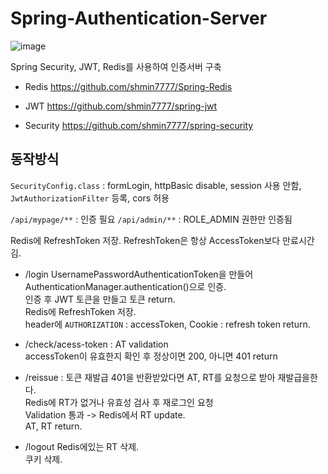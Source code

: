 # Spring-Authentication-Server  
![image](https://user-images.githubusercontent.com/67637716/231922596-ba2d907f-feca-4ccd-990b-c54046f1e903.png)  

Spring Security, JWT, Redis를 사용하여 인증서버 구축

* Redis
https://github.com/shmin7777/Spring-Redis    

* JWT
https://github.com/shmin7777/spring-jwt  

* Security
https://github.com/shmin7777/spring-security  



## 동작방식  
`SecurityConfig.class` : formLogin, httpBasic disable, session 사용 안함, `JwtAuthorizationFilter` 등록, cors 허용 

`/api/mypage/**` : 인증 필요
`/api/admin/**` : ROLE_ADMIN 권한만 인증됨  

Redis에 RefreshToken 저장. RefreshToken은 항상 AccessToken보다 만료시간 김.  


* /login 
UsernamePasswordAuthenticationToken을 만들어 AuthenticationManager.authentication()으로 인증.  
인증 후 JWT 토큰을 만들고 토큰 return.  
Redis에 RefreshToken 저장.  
header에 `AUTHORIZATION` : accessToken, Cookie : refresh token return.   

* /check/acess-token : AT validation  
accessToken이 유효한지 확인 후 정상이면 200, 아니면 401 return

* /reissue : 토큰 재발급
 401을 반환받았다면 AT, RT를 요청으로 받아 재발급을한다.  
 Redis에 RT가 없거나 유효성 검사 후 재로그인 요청  
 Validation 통과 -> Redis에서 RT update.  
 AT, RT return.  
 
 * /logout
Redis에있는 RT 삭제.  
쿠키 삭제.  








